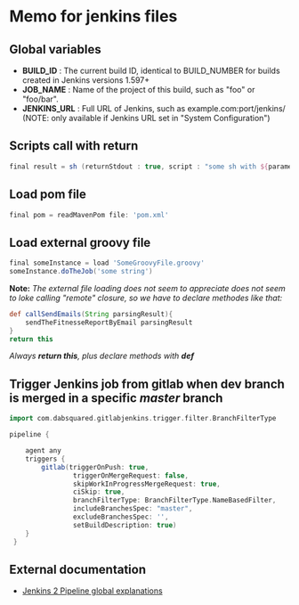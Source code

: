 # Memo for jenkins files

## Global variables
* **BUILD_ID** : The current build ID, identical to BUILD_NUMBER for builds created in Jenkins versions 1.597+
* **JOB_NAME** : Name of the project of this build, such as "foo" or "foo/bar".
* **JENKINS_URL** : Full URL of Jenkins, such as example.com:port/jenkins/ (NOTE: only available if Jenkins URL set in "System Configuration")

## Scripts call with return
```groovy
final result = sh (returnStdout : true, script : "some sh with ${parameters}") 
```
## Load pom file
```groovy
final pom = readMavenPom file: 'pom.xml'
```

## Load external groovy file
```groovy
final someInstance = load 'SomeGroovyFile.groovy'
someInstance.doTheJob('some string')
```
**Note:**
_The external file loading does not seem to appreciate does not seem to loke calling "remote" closure, so we have to declare methodes like that:_
```groovy
def callSendEmails(String parsingResult){
    sendTheFitnesseReportByEmail parsingResult
}
return this
```
_Always **return this**, plus declare methods with **def**_

## Trigger Jenkins job from gitlab when dev branch is merged in a specific *master* branch
```groovy
import com.dabsquared.gitlabjenkins.trigger.filter.BranchFilterType

pipeline {

    agent any
    triggers {
        gitlab(triggerOnPush: true,
                triggerOnMergeRequest: false,
                skipWorkInProgressMergeRequest: true,
                ciSkip: true,
                branchFilterType: BranchFilterType.NameBasedFilter,
                includeBranchesSpec: "master",
                excludeBranchesSpec: '',
                setBuildDescription: true)
    }
 }  
```

## External documentation
* [Jenkins 2 Pipeline global explanations](http://www.slideshare.net/SlawaGiterman/delivery-pipeline-as-code-using-jenkins-20-pipeline)
